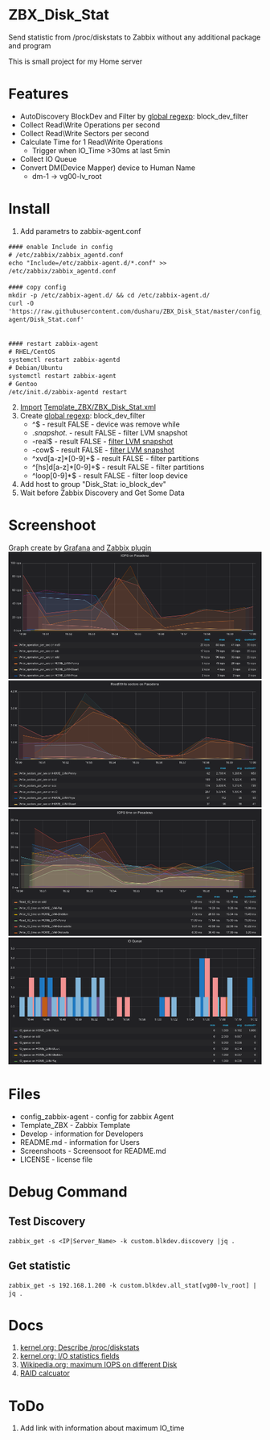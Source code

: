 # ZBX_Disk_Stat
Send statistic from /proc/diskstats to Zabbix without any additional package and program

This is small project for my Home server

# Features
  * AutoDiscovery BlockDev and Filter by [global regexp](https://www.zabbix.com/documentation/3.4/manual/regular_expressions): block_dev_filter 
  * Collect Read\Write Operations per second
  * Collect Read\Write Sectors per second
  * Calculate Time for 1 Read\Write Operations
    * Trigger when IO_Time >30ms at last 5min
  * Collect IO Queue
  * Convert DM(Device Mapper) device to Human Name
    * dm-1 -> vg00-lv_root

# Install
  1. Add parametrs to zabbix-agent.conf

```
#### enable Include in config
# /etc/zabbix/zabbix_agentd.conf
echo "Include=/etc/zabbix-agent.d/*.conf" >> /etc/zabbix/zabbix_agentd.conf

#### copy config 
mkdir -p /etc/zabbix-agent.d/ && cd /etc/zabbix-agent.d/
curl -O 'https://raw.githubusercontent.com/dusharu/ZBX_Disk_Stat/master/config_zabbix-agent/Disk_Stat.conf'


#### restart zabbix-agent
# RHEL/CentOS
systemctl restart zabbix-agentd
# Debian/Ubuntu
systemctl restart zabbix-agent
# Gentoo
/etc/init.d/zabbix-agentd restart
```
  2. [Import](https://www.zabbix.com/documentation/3.4/manual/xml_export_import/templates) [Template_ZBX/ZBX_Disk_Stat.xml](Template_ZBX/ZBX_Disk_Stat.xml)
  3. Create [global regexp](https://www.zabbix.com/documentation/3.4/manual/regular_expressions): block_dev_filter
     * ^$ - result FALSE - device was remove while 
     * .*snapshot.* - result FALSE - filter LVM snapshot
     * -real$ - result FALSE - [filter LVM snapshot](https://rwmj.wordpress.com/2010/09/28/how-lvm-does-snapshots/)
     * -cow$ - result FALSE - [filter LVM snapshot](https://rwmj.wordpress.com/2010/09/28/how-lvm-does-snapshots/)
     * ^xvd[a-z]*[0-9]+$ - result FALSE - filter partitions
     * ^[hs]d[a-z]*[0-9]+$ - result FALSE - filter partitions
     * ^loop[0-9]*$ - result FALSE - filter loop device
  4. Add host to group "Disk_Stat: io_block_dev"
  5. Wait before Zabbix Discovery and Get Some Data


# Screenshoot
Graph create by [Grafana](https://grafana.com/) and [Zabbix plugin](https://grafana.com/grafana/plugins/alexanderzobnin-zabbix-app)
![1-Disk_Stat_IOPS.png](/Screenshoots/1-Disk_Stat_IOPS.png)
![2-Disk_Stat_RW_Sectors.png](/Screenshoots/2-Disk_Stat_RW_Sectors.png)
![3-Disk_Stat_IO_time.png](/Screenshoots/3-Disk_Stat_IO_time.png)
![4-Disk_Stat_IO_Queue.png](/Screenshoots/4-Disk_Stat_IO_Queue.png)

# Files
  * config_zabbix-agent - config for zabbix Agent
  * Template_ZBX - Zabbix Template
  * Develop - information for Developers
  * README.md - information for Users
  * Screenshoots - Screensoot for README.md
  * LICENSE - license file

# Debug Command
## Test Discovery
```
zabbix_get -s <IP|Server_Name> -k custom.blkdev.discovery |jq .
```
## Get statistic
```
zabbix_get -s 192.168.1.200 -k custom.blkdev.all_stat[vg00-lv_root] | jq .
```
# Docs
  1. [kernel.org: Describe /proc/diskstats](https://www.kernel.org/doc/Documentation/ABI/testing/procfs-diskstats)
  2. [kernel.org: I/O statistics fields](https://www.kernel.org/doc/Documentation/admin-guide/iostats.rst)
  3. [Wikipedia.org: maximum IOPS on different Disk](https://en.wikipedia.org/wiki/IOPS)
  4. [RAID calcuator](https://wintelguy.com/raidperf.pl)

# ToDo
  1. Add link with information about maximum IO_time
